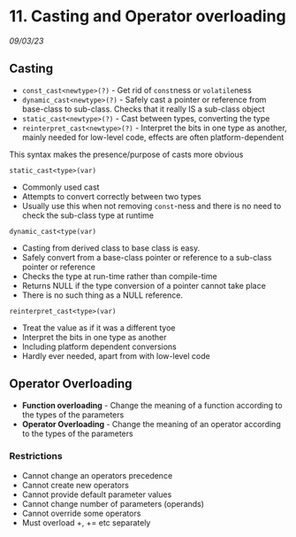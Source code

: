 # 11. Casting and Operator overloading
_09/03/23_
## Casting
- `const_cast<newtype>(?)` - Get rid of `const`ness or `volatile`ness
- `dynamic_cast<newtype>(?)` - Safely cast a pointer or reference from base-class to sub-class. Checks that it really IS a sub-class object
- `static_cast<newtype>(?)` - Cast between types, converting the type
- `reinterpret_cast<newtype>(?)` - Interpret the bits in one type as another, mainly needed for low-level code, effects are often platform-dependent

This syntax makes the presence/purpose of casts more obvious

`static_cast<type>(var)`
- Commonly used cast
- Attempts to convert correctly between two types
- Usually use this when not removing `const`-ness and there is no need to check the sub-class type at runtime

`dynamic_cast<type(var)`
- Casting from derived class to base class is easy.
- Safely convert from a base-class pointer or reference to a sub-class pointer or reference
- Checks the type at run-time rather than compile-time
- Returns NULL if the type conversion of a pointer cannot take place
- There is no such thing as a NULL reference.

`reinterpret_cast<type>(var)`
- Treat the value as if it was a different tyoe
- Interpret the bits in one type as another
- Including platform dependent conversions
- Hardly ever needed, apart from with low-level code

## Operator Overloading
- **Function overloading** - Change the meaning of a function according to the types of the parameters
- **Operator Overloading** - Change the meaning of an operator according to the types of the parameters 

### Restrictions
- Cannot change an operators precedence
- Cannot create new operators
- Cannot provide default parameter values
- Cannot change number of parameters (operands)
- Cannot override some operators
- Must overload +, += etc separately
